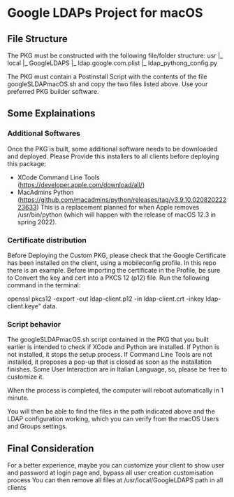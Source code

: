 # Google LDAPs Project for macOS

## File Structure
The PKG must be constructed with the following file/folder structure:
usr
|_ local
   |_ GoogleLDAPS
      |_ ldap.google.com.plist
      |_ ldap_pythong_config.py

The PKG must contain a Postinstall Script with the contents of the file googleSLDAPmacOS.sh
and copy the two files listed above.
Use your preferred PKG builder software.

## Some Explainations
### Additional Softwares
Once the PKG is built, some additional software needs to be downloaded and deployed. 
Please Provide this installers to all clients before deploying this package:
- XCode Command Line Tools (https://developer.apple.com/download/all/)
- MacAdmins Python (https://github.com/macadmins/python/releases/tag/v3.9.10.02082022223633)
 This is a replacement planned for when Apple removes /usr/bin/python (which will happen 
 with the release of macOS 12.3 in spring 2022).

### Certificate distribution
Before Deploying the Custom PKG, please check that the Google Certificate has been 
installed on the client, using a mobileconfig profile. In this repo there is an example.
Before importing the certificate in the Profile, be sure to Convert the key and cert into 
a PKCS 12 (p12) file. Run the following command in the terminal:

openssl pkcs12 -export -out ldap-client.p12 -in ldap-client.crt -inkey ldap-client.keye" data.

### Script behavior
The googleSLDAPmacOS.sh script contained in the PKG that you built earlier is intended to 
check if XCode and Python are installed.
If Python is not installed, it stops the setup process.
If Command Line Tools are not installed, it proposes a pop-up that is closed as soon as 
the installation finishes.
Some User Interaction are in Italian Language, so, please be free to customize it.

When the process is completed, the computer will reboot automatically in 1 minute.

You will then be able to find the files in the path indicated above and the LDAP 
configuration working, which you can verify from the macOS Users and Groups settings.

## Final Consideration
For a better experience, maybe you can customize your client to show user and password at login page and, 
bypass all user creation customisation process
You can then remove all files at /usr/local/GoogleLDAPS path in all clients